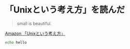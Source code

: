 <!-- Title:"Unix哲学読んでみた" 
     Tags:"Linux,X11,Wayland,Unix"
     Date:"2025-07-27"
 -->
# 「Unixという考え方」を読んだ
> small is beautiful.

[Amazon 「Unixという考え方」](https://amzn.asia/d/1fWL3Hk)

```bash
echo hello
```
